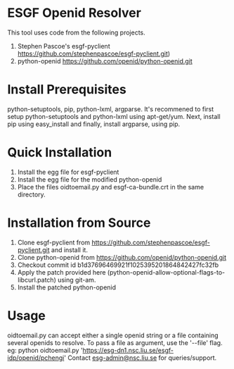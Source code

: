 ESGF Openid Resolver
=====================
This tool uses code from the following projects.
1. Stephen Pascoe's esgf-pyclient 
https://github.com/stephenpascoe/esgf-pyclient.git) 
2. python-openid
https://github.com/openid/python-openid.git

Install Prerequisites
======================
python-setuptools, pip, python-lxml, argparse.
It's recommened to first setup python-setuptools and python-lxml using apt-get/yum.
Next, install pip using easy_install and finally, install argparse, using pip.


Quick Installation
==================
1. Install the egg file for esgf-pyclient
2. Install the egg file for the modified python-openid
3. Place the files oidtoemail.py and esgf-ca-bundle.crt in the same directory.

Installation from Source
=========================
1. Clone esgf-pyclient from https://github.com/stephenpascoe/esgf-pyclient.git and install it.
2. Clone python-openid from https://github.com/openid/python-openid.git
3. Checkout commit id b1d37696469921f1025395201864842427fc32fb
4. Apply the patch provided here (python-openid-allow-optional-flags-to-libcurl.patch) using git-am.
5. Install the patched python-openid


Usage
======
oidtoemail.py can accept either a single openid string or a file containing several openids to resolve. To pass a file as argument, use the '--file' flag.
eg: python oidtoemail.py 'https://esg-dn1.nsc.liu.se/esgf-idp/openid/pchengi' 
Contact esg-admin@nsc.liu.se for queries/support.
